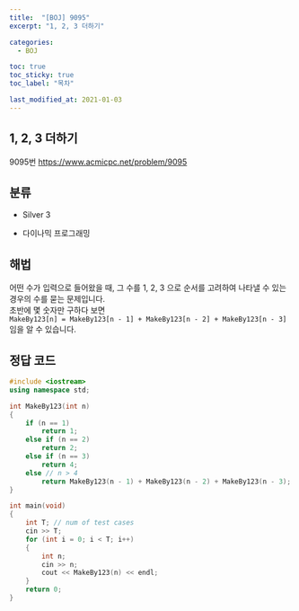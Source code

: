 ```yaml
---
title:  "[BOJ] 9095"
excerpt: "1, 2, 3 더하기"

categories:
  - BOJ

toc: true
toc_sticky: true
toc_label: "목차"

last_modified_at: 2021-01-03
---
```


## 1, 2, 3 더하기

9095번 <https://www.acmicpc.net/problem/9095>

## 분류
* Silver 3

* 다이나믹 프로그래밍

## 해법
어떤 수가 입력으로 들어왔을 때, 그 수를 1, 2, 3 으로 순서를 고려하여 나타낼 수 있는 경우의 수를 묻는 문제입니다.<br>
초반에 몇 숫자만 구하다 보면<br>
`MakeBy123[n] = MakeBy123[n - 1] + MakeBy123[n - 2] + MakeBy123[n - 3]` 임을 알 수 있습니다.

## 정답 코드
```cpp
#include <iostream>
using namespace std;

int MakeBy123(int n)
{
    if (n == 1)
        return 1;
    else if (n == 2)
        return 2;
    else if (n == 3)
        return 4;
    else // n > 4
        return MakeBy123(n - 1) + MakeBy123(n - 2) + MakeBy123(n - 3);
}

int main(void)
{
    int T; // num of test cases
    cin >> T;
    for (int i = 0; i < T; i++)
    {
        int n;
        cin >> n;
        cout << MakeBy123(n) << endl;
    }
    return 0;
}
```